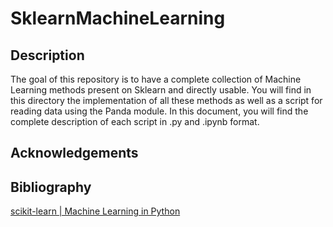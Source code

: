 # SklearnMachineLearning

## Description
The goal of this repository is to have a complete collection of Machine Learning methods present on Sklearn and directly usable.
You will find in this directory the implementation of all these methods as well as a script for reading data using the Panda module.
In this document, you will find the complete description of each script in .py and .ipynb format.

## Acknowledgements

## Bibliography

[scikit-learn | Machine Learning in Python](https://scikit-learn.org/stable/)